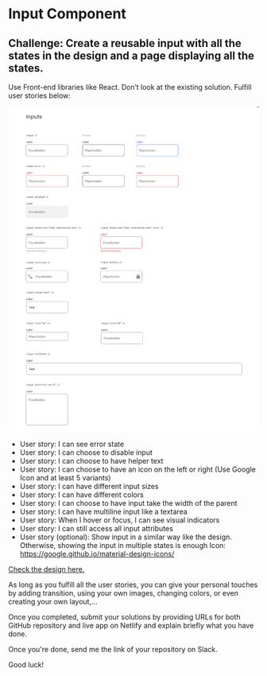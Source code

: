# Input Component

## Challenge: Create a reusable input with all the states in the design and a page displaying all the states.

Use Front-end libraries like React. Don’t look at the existing solution. Fulfill user stories below:

![screenshot](./assets/screenshot.png)

-   User story: I can see error state
-   User story: I can choose to disable input
-   User story: I can choose to have helper text
-   User story: I can choose to have an icon on the left or right (Use Google Icon and at least 5 variants)
-   User story: I can have different input sizes
-   User story: I can have different colors
-   User story: I can choose to have input take the width of the parent
-   User story: I can have multiline input like a textarea
-   User story: When I hover or focus, I can see visual indicators
-   User story: I can still access all input attributes
-   User story (optional): Show input in a similar way like the design. Otherwise, showing the input in multiple states is enough
    Icon: https://google.github.io/material-design-icons/

[Check the design here.](https://www.figma.com/file/slzHnI05qpbBeC33ZMZGa5)

As long as you fulfill all the user stories, you can give your personal touches by adding transition, using your own images, changing colors, or even creating your own layout,...

Once you completed, submit your solutions by providing URLs for both GitHub repository and live app on Netlify and explain briefly what you have done.

Once you're done, send me the link of your repository on Slack.

Good luck!
